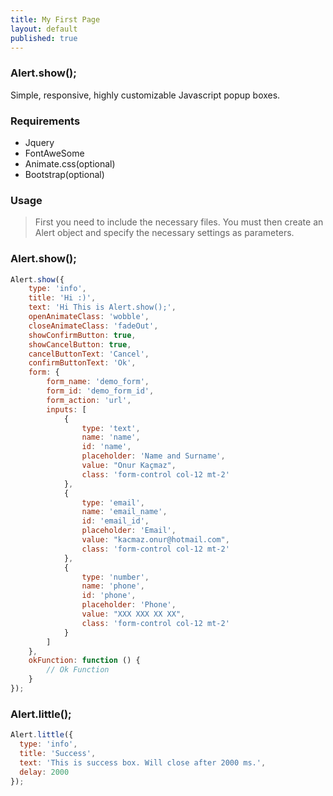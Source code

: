 ```yaml
---
title: My First Page
layout: default
published: true
---
```

### Alert.show();

Simple, responsive, highly customizable Javascript popup boxes.

### Requirements
- Jquery
- FontAweSome
- Animate.css(optional)
- Bootstrap(optional)

### Usage

> First you need to include the necessary files. You must then create an Alert object and specify the necessary settings as parameters.

### Alert.show();

```js
Alert.show({
    type: 'info',
    title: 'Hi :)',
    text: 'Hi This is Alert.show();',
    openAnimateClass: 'wobble',
    closeAnimateClass: 'fadeOut',
    showConfirmButton: true,
    showCancelButton: true,
    cancelButtonText: 'Cancel',
    confirmButtonText: 'Ok',
    form: {
        form_name: 'demo_form',
        form_id: 'demo_form_id',
        form_action: 'url',
        inputs: [
            {
                type: 'text',
                name: 'name',
                id: 'name',
                placeholder: 'Name and Surname',
                value: "Onur Kaçmaz",
                class: 'form-control col-12 mt-2'
            },
            {
                type: 'email',
                name: 'email_name',
                id: 'email_id',
                placeholder: 'Email',
                value: "kacmaz.onur@hotmail.com",
                class: 'form-control col-12 mt-2'
            },
            {
                type: 'number',
                name: 'phone',
                id: 'phone',
                placeholder: 'Phone',
                value: "XXX XXX XX XX",
                class: 'form-control col-12 mt-2'
            }
        ]
    },
    okFunction: function () {
        // Ok Function
    }
});
```

### Alert.little();

```js
Alert.little({
  type: 'info',
  title: 'Success',
  text: 'This is success box. Will close after 2000 ms.',
  delay: 2000
});
```